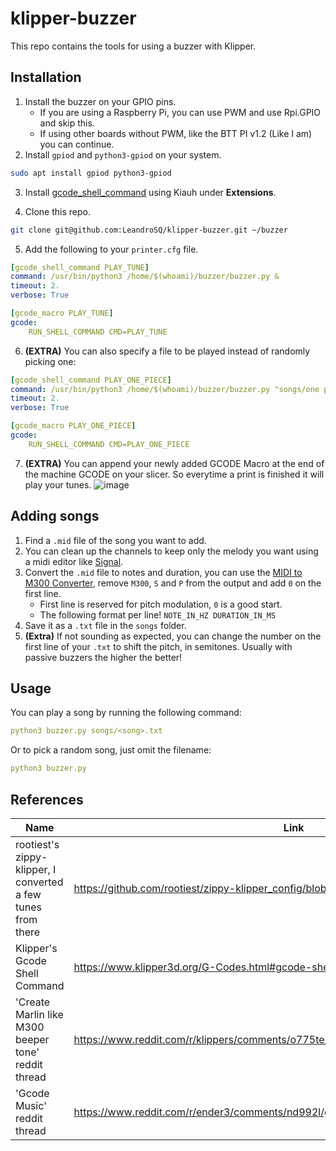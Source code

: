 # klipper-buzzer

This repo contains the tools for using a buzzer with Klipper.

## Installation

1. Install the buzzer on your GPIO pins.
    - If you are using a Raspberry Pi, you can use PWM and use Rpi.GPIO and skip this.
    - If using other boards without PWM, like the BTT PI v1.2 (Like I am) you can continue.
2. Install `gpiod` and `python3-gpiod` on your system.

```bash
sudo apt install gpiod python3-gpiod
```

3. Install [gcode_shell_command](https://github.com/dw-0/kiauh/blob/master/docs/gcode_shell_command.md) using Kiauh under **Extensions**.

4. Clone this repo.

```bash
git clone git@github.com:LeandroSQ/klipper-buzzer.git ~/buzzer
```

5. Add the following to your `printer.cfg` file.

```yaml
[gcode_shell_command PLAY_TUNE]
command: /usr/bin/python3 /home/$(whoami)/buzzer/buzzer.py &
timeout: 2.
verbose: True

[gcode_macro PLAY_TUNE]
gcode:
    RUN_SHELL_COMMAND CMD=PLAY_TUNE
```

6. **(EXTRA)** You can also specify a file to be played instead of randomly picking one:
```yaml
[gcode_shell_command PLAY_ONE_PIECE]
command: /usr/bin/python3 /home/$(whoami)/buzzer/buzzer.py "songs/one piece - we are.txt" &
timeout: 2.
verbose: True

[gcode_macro PLAY_ONE_PIECE]
gcode:
    RUN_SHELL_COMMAND CMD=PLAY_ONE_PIECE
```

7. **(EXTRA)** You can append your newly added GCODE Macro at the end of the machine GCODE on your slicer. So everytime a print is finished it will play your tunes.
![image](https://github.com/user-attachments/assets/ee4f7bb0-3a61-4916-9351-c6b456767cfc)


## Adding songs

1. Find a `.mid` file of the song you want to add.
2. You can clean up the channels to keep only the melody you want using a midi editor like [Signal](https://signal.vercel.app/edit).
3. Convert the `.mid` file to notes and duration, you can use the [MIDI to M300 Converter](https://alexyu132.github.io/midi-m300/), remove `M300`, `S` and `P` from the output and add `0` on the first line.
    - First line is reserved for pitch modulation, `0` is a good start.
    - The following format per line! `NOTE_IN_HZ DURATION_IN_MS`
4. Save it as a `.txt` file in the `songs` folder.
5. **(Extra)** If not sounding as expected, you can change the number on the first line of your `.txt` to shift the pitch, in semitones. Usually with passive buzzers the higher the better!

## Usage

You can play a song by running the following command:

```yaml
python3 buzzer.py songs/<song>.txt
```

Or to pick a random song, just omit the filename:

```yaml
python3 buzzer.py
```

## References

| Name | Link |
| -- | -- |
| rootiest's zippy-klipper, I converted a few tunes from there | https://github.com/rootiest/zippy-klipper_config/blob/master/macros/tunes.cfg |
| Klipper's Gcode Shell Command | https://www.klipper3d.org/G-Codes.html#gcode-shell-command |
| 'Create Marlin like M300 beeper tone' reddit thread | https://www.reddit.com/r/klippers/comments/o775te/create_marlin_like_m300_beeper_tone/ |
| 'Gcode Music' reddit thread | https://www.reddit.com/r/ender3/comments/nd992l/gcode_music/ |
